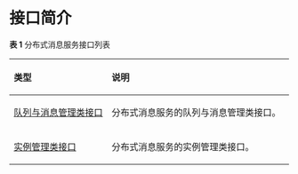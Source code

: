 # 接口简介<a name="dms-api-180522002"></a>

**表 1**  分布式消息服务接口列表

<a name="table1577981717153"></a>
<table><thead align="left"><tr id="row16810121712155"><th class="cellrowborder" valign="top" width="35%" id="mcps1.2.3.1.1"><p id="p13834717131516"><a name="p13834717131516"></a><a name="p13834717131516"></a>类型</p>
</th>
<th class="cellrowborder" valign="top" width="65%" id="mcps1.2.3.1.2"><p id="p3883151714159"><a name="p3883151714159"></a><a name="p3883151714159"></a>说明</p>
</th>
</tr>
</thead>
<tbody><tr id="row12121816153"><td class="cellrowborder" valign="top" width="35%" headers="mcps1.2.3.1.1 "><p id="p471418111510"><a name="p471418111510"></a><a name="p471418111510"></a><a href="队列与消息管理类接口.md">队列与消息管理类接口</a></p>
</td>
<td class="cellrowborder" valign="top" width="65%" headers="mcps1.2.3.1.2 "><p id="p218111811518"><a name="p218111811518"></a><a name="p218111811518"></a>分布式消息服务的队列与消息管理类接口。</p>
</td>
</tr>
<tr id="row1980621151411"><td class="cellrowborder" valign="top" width="35%" headers="mcps1.2.3.1.1 "><p id="p942105114416"><a name="p942105114416"></a><a name="p942105114416"></a><a href="实例管理类接口.md">实例管理类接口</a></p>
</td>
<td class="cellrowborder" valign="top" width="65%" headers="mcps1.2.3.1.2 "><p id="p178077117141"><a name="p178077117141"></a><a name="p178077117141"></a>分布式消息服务的实例管理类接口。</p>
</td>
</tr>
</tbody>
</table>

